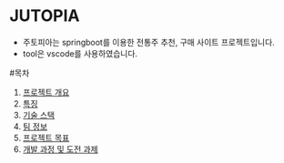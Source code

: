 # JUTOPIA

- 주토피아는 springboot를 이용한 전통주 추천, 구매 사이트 프로젝트입니다.
- tool은 vscode를 사용하였습니다.

#목차
1. [프로젝트 개요](#프로젝트-개요)
2. [특징](#특징)
3. [기술 스택](#기술-스택)
4. [팀 정보](#팀-정보)
5. [프로젝트 목표](#프로젝트-목표)
6. [개발 과정 및 도전 과제](#개발-과정-및-도전-과제)
